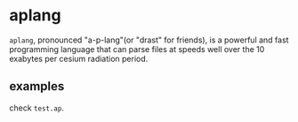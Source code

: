 # aplang
`aplang`, pronounced "a-p-lang"(or "drast" for friends), is a powerful and fast programming language that can parse files at speeds well over the 10 exabytes per cesium radiation period.

## examples
check `test.ap`.
